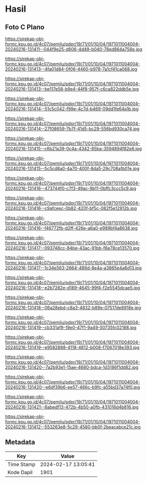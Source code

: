 # Hasil

## Foto C Plano

https://sirekap-obj-formc.kpu.go.id/4c07/pemilu/pdpr/19/71/01/10/04/1971011004004-20240216-131411--044f9e25-d606-4d49-b040-78ed864a758e.jpg

https://sirekap-obj-formc.kpu.go.id/4c07/pemilu/pdpr/19/71/01/10/04/1971011004004-20240216-131413--4fa01d84-0f06-4460-b978-7a1cf41ca068.jpg

https://sirekap-obj-formc.kpu.go.id/4c07/pemilu/pdpr/19/71/01/10/04/1971011004004-20240216-131413--be117e58-b9e4-44f8-957f-c6ca822ddb5e.jpg

https://sirekap-obj-formc.kpu.go.id/4c07/pemilu/pdpr/19/71/01/10/04/1971011004004-20240216-131414--51c5c042-f99e-4c7d-b469-09dd1fe64a1b.jpg

https://sirekap-obj-formc.kpu.go.id/4c07/pemilu/pdpr/19/71/01/10/04/1971011004004-20240216-131414--27f08659-7b7f-41d5-bc29-556bd930ca74.jpg

https://sirekap-obj-formc.kpu.go.id/4c07/pemilu/pdpr/19/71/01/10/04/1971011004004-20240216-131415--c6b21a39-0c4a-4342-85ba-3594894f82e6.jpg

https://sirekap-obj-formc.kpu.go.id/4c07/pemilu/pdpr/19/71/01/10/04/1971011004004-20240216-131415--5c5cd8a0-4a70-400f-8da5-29c708a1b01e.jpg

https://sirekap-obj-formc.kpu.go.id/4c07/pemilu/pdpr/19/71/01/10/04/1971011004004-20240216-131416--473744f0-c7f3-49ac-9b11-0bffc3ccc5c9.jpg

https://sirekap-obj-formc.kpu.go.id/4c07/pemilu/pdpr/19/71/01/10/04/1971011004004-20240216-131416--c9afceec-0b82-420f-bf5c-082f5e12912b.jpg

https://sirekap-obj-formc.kpu.go.id/4c07/pemilu/pdpr/19/71/01/10/04/1971011004004-20240216-131416--f46772fb-d2ff-426e-a6a0-e989bf4a8638.jpg

https://sirekap-obj-formc.kpu.go.id/4c07/pemilu/pdpr/19/71/01/10/04/1971011004004-20240216-131417--093748cc-84be-43ac-91bb-f6e78ce13570.jpg

https://sirekap-obj-formc.kpu.go.id/4c07/pemilu/pdpr/19/71/01/10/04/1971011004004-20240216-131417--1c34e563-2664-489d-8e4a-a3865e4a8d13.jpg

https://sirekap-obj-formc.kpu.go.id/4c07/pemilu/pdpr/19/71/01/10/04/1971011004004-20240216-131418--e2b7282e-d189-4645-99f4-f2e5545dcae5.jpg

https://sirekap-obj-formc.kpu.go.id/4c07/pemilu/pdpr/19/71/01/10/04/1971011004004-20240216-131418--06a28ebd-c8a3-4832-b89e-07517de8918e.jpg

https://sirekap-obj-formc.kpu.go.id/4c07/pemilu/pdpr/19/71/01/10/04/1971011004004-20240216-131419--cb331af9-19e0-47f1-9a49-50735fc02188.jpg

https://sirekap-obj-formc.kpu.go.id/4c07/pemilu/pdpr/19/71/01/10/04/1971011004004-20240216-131419--e9582888-4118-4812-b008-f7067018e393.jpg

https://sirekap-obj-formc.kpu.go.id/4c07/pemilu/pdpr/19/71/01/10/04/1971011004004-20240216-131420--7a2b93e1-15ae-4680-bdca-1d3186f1dd82.jpg

https://sirekap-obj-formc.kpu.go.id/4c07/pemilu/pdpr/19/71/01/10/04/1971011004004-20240216-131420--e6df39b6-ee57-466c-b9fc-a55bd37a74f0.jpg

https://sirekap-obj-formc.kpu.go.id/4c07/pemilu/pdpr/19/71/01/10/04/1971011004004-20240216-131421--8abedf13-472b-4b50-a0fb-431016d4b816.jpg

https://sirekap-obj-formc.kpu.go.id/4c07/pemilu/pdpr/19/71/01/10/04/1971011004004-20240216-131412--553263e8-5c29-4580-bb0f-2beacabce21c.jpg


## Metadata

| Key        | Value               |
| ---------- | ------------------- |
| Time Stamp | 2024-02-17 13:05:41 |
| Kode Dapil | 1901                |



